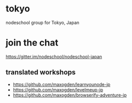 tokyo
=====

nodeschool group for Tokyo, Japan

# join the chat

https://gitter.im/nodeschool/nodeschool-japan

## translated workshops

- https://github.com/maxogden/learnyounode-jp
- https://github.com/maxogden/levelmeup-jp
- https://github.com/maxogden/browserify-adventure-jp

